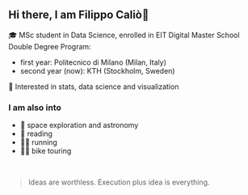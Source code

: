 ## Hi there, I am Filippo Caliò👋

<!--
**fillics/fillics** is a ✨ _special_ ✨ repository because its `README.md` (this file) appears on your GitHub profile.


- 🔭 I’m currently working on ...
- 🌱 I’m currently learning ...
- 👯 I’m looking to collaborate on ...
- 🤔 I’m looking for help with ...
- 💬 Ask me about ...
- 📫 How to reach me: ...
- 😄 Pronouns: ...
- ⚡ Fun fact: ...
-->

🎓 MSc student in Data Science, enrolled in EIT Digital Master School Double Degree Program:
- first year: Politecnico di Milano (Milan, Italy)
- second year (now): KTH (Stockholm, Sweden)

🌱 Interested in stats, data science and visualization

### I am also into
- 🔭 space exploration and astronomy <br />
- 📖 reading<br />
- 🏃🏻 running<br />
- 🚴🏻 bike touring<br />
<br />


>Ideas are worthless. Execution plus idea is everything.

